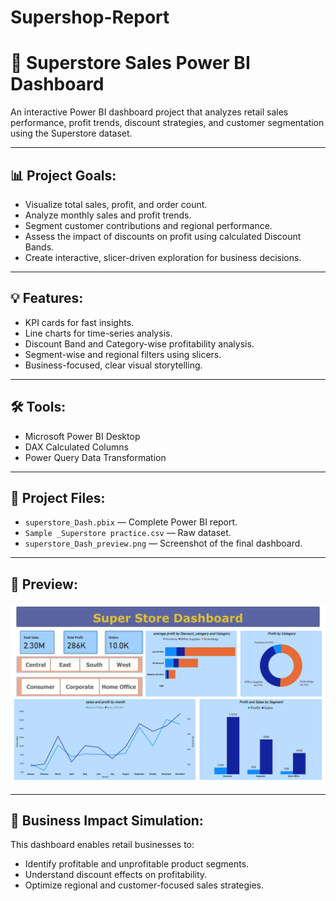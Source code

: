 # Supershop-Report

# 🧾 Superstore Sales Power BI Dashboard

An interactive Power BI dashboard project that analyzes retail sales performance, profit trends, discount strategies, and customer segmentation using the Superstore dataset.

---

## 📊 Project Goals:
- Visualize total sales, profit, and order count.
- Analyze monthly sales and profit trends.
- Segment customer contributions and regional performance.
- Assess the impact of discounts on profit using calculated Discount Bands.
- Create interactive, slicer-driven exploration for business decisions.

---

## 💡 Features:
- KPI cards for fast insights.
- Line charts for time-series analysis.
- Discount Band and Category-wise profitability analysis.
- Segment-wise and regional filters using slicers.
- Business-focused, clear visual storytelling.

---

## 🛠️ Tools:
- Microsoft Power BI Desktop
- DAX Calculated Columns
- Power Query Data Transformation

---

## 📂 Project Files:
- `superstore_Dash.pbix` — Complete Power BI report.
- `Sample _Superstore practice.csv` — Raw dataset.
- `superstore_Dash_preview.png` — Screenshot of the final dashboard.

---

## 📸 Preview:

![Dashboard Screenshot](superstore_Dash_preview.png)

---

## 🚀 Business Impact Simulation:
This dashboard enables retail businesses to:
- Identify profitable and unprofitable product segments.
- Understand discount effects on profitability.
- Optimize regional and customer-focused sales strategies.
